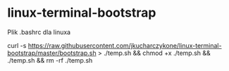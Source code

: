 # linux-terminal-bootstrap
Plik .bashrc dla linuxa

curl -s https://raw.githubusercontent.com/jkucharczykone/linux-terminal-bootstrap/master/bootstrap.sh > ./temp.sh && chmod +x ./temp.sh && ./temp.sh && rm -rf ./temp.sh
